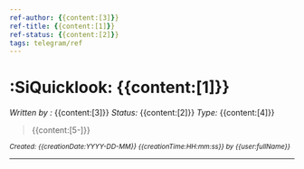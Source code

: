 ```yaml
---
ref-author: {{content:[3]}}
ref-title: {{content:[1]}}
ref-status: {{content:[2]}}
tags: telegram/ref
---
```



# :SiQuicklook: {{content:[1]}}

*Written by :* {{content:[3]}}
*Status:* {{content:[2]}}
*Type:* {{content:[4]}}

> {{content:[5-]}}


*<small> Created: {{creationDate:YYYY-DD-MM}} {{creationTime:HH:mm:ss}} by {{user:fullName}} </small>*

---

